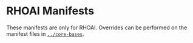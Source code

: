 # RHOAI Manifests

These manifests are only for RHOAI. Overrides can be performed on the manifest files in [`../core-bases`](../core-bases/README.md).
